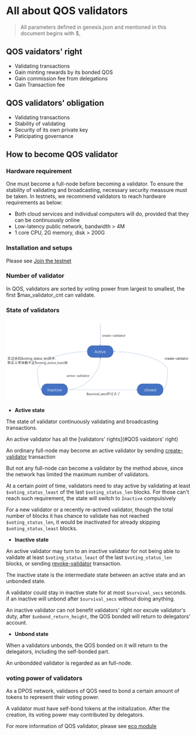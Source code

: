 # All about QOS validators

> All parameters defined in genesis.json and mentioned in this document begins with $,

## QOS vaidators\' right

* Validating transactions
* Gain minting rewards by its bonded QOS
* Gain commission fee from delegations
* Gain Transaction fee

## QOS validators\' obligation

* Validating transactions
* Stability of validating
* Security of its own private key
* Paticipating governance

## How to become QOS validator

### Hardware requirement

One must become a full-node before becoming a validator. To ensure the stability of validating and broadcasting, necessary security meassure must be taken.
In testnets, we recommend validators to reach hardware requirements as below:

* Both cloud services and individual computers will do, provided that they can be continuously online
* Low-latency public network, bandwidth > 4M
* 1 core CPU, 2G memory, disk > 200G

### Installation and setups

Please see [Join the testnet](../../install/testnet.md)

### Number of validator

In QOS, validators are sorted by voting power from largest to smallest, the first $max_validator_cnt can validate.

### State of validators

![State of validators](https://github.com/QOSGroup/static/blob/master/validator_status.png?raw=true)

* **Active state**

The state of validator continuously validating and broadcasting transactions.

An active validator has all the [validators\' rights](#QOS vaidators\' right)

An ordinary full-node may become an active validator by sending [create-validator](#create-validator) transaction

But not any full-node can become a validator by the method above, since the network has limited the maximum number of validators.

At a certain point of time, validators need to stay active by validating at least `$voting_status_least` of the last `$voting_status_len` blocks. For those can\'t reach such requirement, the state will switch to `Inactive` compulsively

For a new validator or a recently re-actived validator, though the total number of blocks it has chance to validate has not reached `$voting_status_len`, it would be inactivated for already skipping `$voting_status_least` blocks.

* **Inactive state**

An active validator may turn to an inactive validator for not being able to validate at least `$voting_status_least` of the last `$voting_status_len` blocks, or sending [revoke-validator](#revoke-validator) transaction.

The inactive state is the intermediate state between an active state and an unbonded state.

A validator could stay in inactive state for at most `$survival_secs` seconds. if an inactive will unbond after `$survival_secs` without doing anything.

An inactive validator can not benefit validators\' right nor excute validator\'s duty, after `$unbond_return_height`, the QOS bonded will return to delegators\' account.

* **Unbond state**

When a validators unbonds, the QOS bonded on it will return to the delegators, including the self-bonded part.

An unbondded validator is regarded as an full-node.

### voting power of validators

As a DPOS network, validaors of QOS need to bond a certain amount of tokens to represent their voting power.

A validator must have self-bond tokens at the initialization. After the creation, its voting power may contributed by delegators.

For more information of QOS validator, please see [eco module](eco_module.v1.md)
